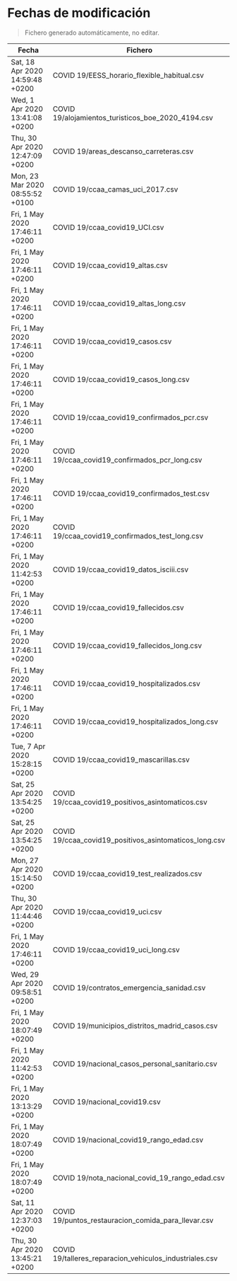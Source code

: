 # Fechas de modificación

> Fichero generado automáticamente, no editar.

| Fecha                           | Fichero                  |
|---------------------------------|--------------------------|
| Sat, 18 Apr 2020 14:59:48 +0200  | COVID 19/EESS_horario_flexible_habitual.csv |
| Wed, 1 Apr 2020 13:41:08 +0200  | COVID 19/alojamientos_turisticos_boe_2020_4194.csv |
| Thu, 30 Apr 2020 12:47:09 +0200  | COVID 19/areas_descanso_carreteras.csv |
| Mon, 23 Mar 2020 08:55:52 +0100  | COVID 19/ccaa_camas_uci_2017.csv |
| Fri, 1 May 2020 17:46:11 +0200  | COVID 19/ccaa_covid19_UCI.csv |
| Fri, 1 May 2020 17:46:11 +0200  | COVID 19/ccaa_covid19_altas.csv |
| Fri, 1 May 2020 17:46:11 +0200  | COVID 19/ccaa_covid19_altas_long.csv |
| Fri, 1 May 2020 17:46:11 +0200  | COVID 19/ccaa_covid19_casos.csv |
| Fri, 1 May 2020 17:46:11 +0200  | COVID 19/ccaa_covid19_casos_long.csv |
| Fri, 1 May 2020 17:46:11 +0200  | COVID 19/ccaa_covid19_confirmados_pcr.csv |
| Fri, 1 May 2020 17:46:11 +0200  | COVID 19/ccaa_covid19_confirmados_pcr_long.csv |
| Fri, 1 May 2020 17:46:11 +0200  | COVID 19/ccaa_covid19_confirmados_test.csv |
| Fri, 1 May 2020 17:46:11 +0200  | COVID 19/ccaa_covid19_confirmados_test_long.csv |
| Fri, 1 May 2020 11:42:53 +0200  | COVID 19/ccaa_covid19_datos_isciii.csv |
| Fri, 1 May 2020 17:46:11 +0200  | COVID 19/ccaa_covid19_fallecidos.csv |
| Fri, 1 May 2020 17:46:11 +0200  | COVID 19/ccaa_covid19_fallecidos_long.csv |
| Fri, 1 May 2020 17:46:11 +0200  | COVID 19/ccaa_covid19_hospitalizados.csv |
| Fri, 1 May 2020 17:46:11 +0200  | COVID 19/ccaa_covid19_hospitalizados_long.csv |
| Tue, 7 Apr 2020 15:28:15 +0200  | COVID 19/ccaa_covid19_mascarillas.csv |
| Sat, 25 Apr 2020 13:54:25 +0200  | COVID 19/ccaa_covid19_positivos_asintomaticos.csv |
| Sat, 25 Apr 2020 13:54:25 +0200  | COVID 19/ccaa_covid19_positivos_asintomaticos_long.csv |
| Mon, 27 Apr 2020 15:14:50 +0200  | COVID 19/ccaa_covid19_test_realizados.csv |
| Thu, 30 Apr 2020 11:44:46 +0200  | COVID 19/ccaa_covid19_uci.csv |
| Fri, 1 May 2020 17:46:11 +0200  | COVID 19/ccaa_covid19_uci_long.csv |
| Wed, 29 Apr 2020 09:58:51 +0200  | COVID 19/contratos_emergencia_sanidad.csv |
| Fri, 1 May 2020 18:07:49 +0200  | COVID 19/municipios_distritos_madrid_casos.csv |
| Fri, 1 May 2020 11:42:53 +0200  | COVID 19/nacional_casos_personal_sanitario.csv |
| Fri, 1 May 2020 13:13:29 +0200  | COVID 19/nacional_covid19.csv |
| Fri, 1 May 2020 18:07:49 +0200  | COVID 19/nacional_covid19_rango_edad.csv |
| Fri, 1 May 2020 18:07:49 +0200  | COVID 19/nota_nacional_covid_19_rango_edad.csv |
| Sat, 11 Apr 2020 12:37:03 +0200  | COVID 19/puntos_restauracion_comida_para_llevar.csv |
| Thu, 30 Apr 2020 13:45:21 +0200  | COVID 19/talleres_reparacion_vehiculos_industriales.csv |
